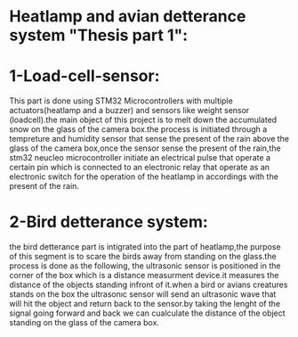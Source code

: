 
# Heatlamp and avian detterance system "Thesis part 1":
# 1-Load-cell-sensor:
This part is done using STM32 Microcontrollers with multiple actuators(heatlamp and a buzzer) and sensors like weight sensor (loadcell).the main object of this project
is to melt down the accumulated snow on the glass of the camera box.the process is initiated through a tempreture and humidity sensor that sense the present of the rain
above the glass of the camera box,once the sensor sense the present of the rain,the stm32 neucleo microcontroller initiate an electrical pulse that operate a certain  pin which is connected to an electronic relay that operate as an electronic switch for the operation of the heatlamp in accordings with the present of the rain.
# 2-Bird detterance system:
the bird detterance part is intigrated into the part of heatlamp,the purpose of this segment is to scare the birds away from standing on the glass.the process is done as the following, the ultrasonic sensor is positioned in the corner of the box which  is a distance measurment device.it measures the distance of the objects standing infront of it.when a bird or avians creatures stands on the box the ultrasonıc sensor will send an ultrasonic wave that will hit the object and return back to the sensor.by taking the lenght of the signal going forward and back we can cualculate the distance of the object standing on the glass of the camera box.
